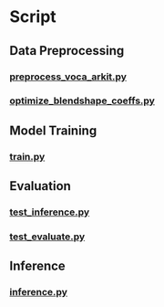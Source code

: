 # Script

## Data Preprocessing

### [preprocess_voca_arkit.py](preprocess_voca_arkit.py)

### [optimize_blendshape_coeffs.py](optimize_blendshape_coeffs.py)

## Model Training

### [train.py](train.py)

## Evaluation

### [test_inference.py](test_inference.py)

### [test_evaluate.py](test_evaluate.py)

## Inference

### [inference.py](inference.py)
